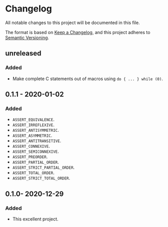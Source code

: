 # Changelog
All notable changes to this project will be documented in this file.

The format is based on [Keep a Changelog](https://keepachangelog.com/en/1.0.0/),
and this project adheres to [Semantic Versioning](https://semver.org/spec/v2.0.0.html).

## unreleased

### Added

 - Make complete C statements out of macros using `do { ... } while (0)`.

## 0.1.1 - 2020-01-02

### Added

 - `ASSERT_EQUIVALENCE`.
 - `ASSERT_IRREFLEXIVE`.
 - `ASSERT_ANTISYMMETRIC`.
 - `ASSERT_ASYMMETRIC`.
 - `ASSERT_ANTITRANSITIVE`.
 - `ASSERT_CONNEXIVE`.
 - `ASSERT_SEMICONNEXIVE`.
 - `ASSERT_PREORDER`.
 - `ASSERT_PARTIAL_ORDER`.
 - `ASSERT_STRICT_PARTIAL_ORDER`.
 - `ASSERT_TOTAL_ORDER`.
 - `ASSERT_STRICT_TOTAL_ORDER`.

## 0.1.0- 2020-12-29

### Added

 - This excellent project.
